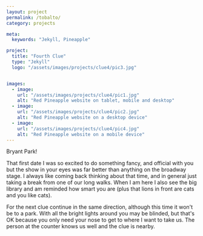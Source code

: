 ```yaml
---
layout: project
permalink: /tobalto/
category: projects

meta:
  keywords: "Jekyll, Pineapple"

project:
  title: "Fourth Clue"
  type: "Jekyll"
  logo: "/assets/images/projects/clue4/pic3.jpg"


images:
  - image:
    url: "/assets/images/projects/clue4/pic1.jpg"
    alt: "Red Pineapple website on tablet, mobile and desktop"
  - image:
    url: "/assets/images/projects/clue4/pic2.jpg"
    alt: "Red Pineapple website on a desktop device"
  - image:
    url: "/assets/images/projects/clue4/pic4.jpg"
    alt: "Red Pineapple website on a mobile device"
---
```


<p>Bryant Park!</p>
<p></p>
<p>That first date I was so excited to do something fancy, and official with you but the show in your eyes was far better than anything on the broadway stage.  I always like coming back thinking about that time, and in general just taking a break from one of our long walks.  When I am here I also see the big library and am reminded how smart you are (plus that lions in front are cats and you like cats).</p>
<p></p>
<p>For the next clue continue in the same direction, although this time it won't be to a park.  With all the bright lights around you may be blinded, but that's OK because you only need your nose to get to where I want to take us.  The person at the counter knows us well and the clue is nearby.</p>

